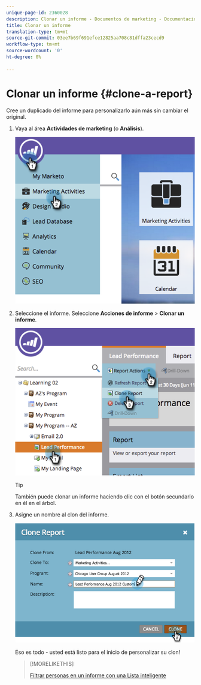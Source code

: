 ```yaml
---
unique-page-id: 2360028
description: Clonar un informe - Documentos de marketing - Documentación del producto
title: Clonar un informe
translation-type: tm+mt
source-git-commit: 03ee7b69f691efce12825aa708c81dffa23cecd9
workflow-type: tm+mt
source-wordcount: '0'
ht-degree: 0%

---
```



# Clonar un informe {#clone-a-report}

Cree un duplicado del informe para personalizarlo aún más sin cambiar el original.

1. Vaya al área **Actividades de marketing** (o **Análisis**).

   ![](assets/image2014-9-16-14-3a23-3a46.png)

1. Seleccione el informe. Seleccione **Acciones de informe** > **Clonar un informe**.

   ![](assets/image2014-9-16-14-3a23-3a53.png)

   >[!TIP]
   >
   >También puede clonar un informe haciendo clic con el botón secundario en él en el árbol.

1. Asigne un nombre al clon del informe.

   ![](assets/image2014-9-16-14-3a23-3a57.png)

   Eso es todo - usted está listo para el inicio de personalizar su clon!

   >[!MORELIKETHIS]
   >
   >[Filtrar personas en un informe con una Lista inteligente](/help/marketo/product-docs/reporting/basic-reporting/editing-reports/filter-people-in-a-report-with-a-smart-list.md)
